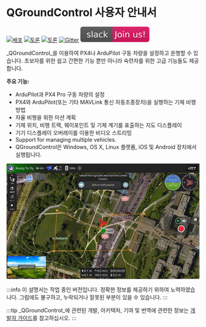 # QGroundControl 사용자 안내서

[![배포](https://img.shields.io/github/release/mavlink/QGroundControl.svg)](https://github.com/mavlink/QGroundControl/releases) [![토론](https://img.shields.io/badge/discuss-px4-ff69b4.svg)](http://discuss.px4.io/c/qgroundcontrol/qgroundcontrol-usage) [![토론](https://img.shields.io/badge/discuss-ardupilot-ff69b4.svg)](http://discuss.ardupilot.org/c/ground-control-software/qgroundcontrol) [![Gitter](https://badges.gitter.im/Join%20Chat.svg)](https://gitter.im/mavlink/qgroundcontrol?utm_source=badge\&utm_medium=badge\&utm_campaign=pr-badge\&utm_content=badge) [![슬랙](../../assets/site/slack.svg)](https://join.slack.com/t/px4/shared_invite/zt-si4xo5qs-R4baYFmMjlrT4rQK5yUnaA)

_QGroundControl_을 이용하여 PX4나 ArduPilot 구동 차량을 설정하고 운행할 수 있습니다.
초보자를 위한 쉽고 간편한 기능 뿐만 아니라 숙련자를 위한 고급 기능들도 제공합니다.

**주요 기능:**

- ArduPilot과 PX4 Pro 구동 차량의 설정
- PX4와 ArduPilot(또는 기타 MAVLink 통신 자동조종장치)을 실행하는 기체 비행 방법
- 자율 비행을 위한 미션 계획
- 기체 위치, 비행 트랙, 웨이포인트 및 기체 계기를 표출하는 지도 디스플레이
- 기기 디스플레이 오버레이를 이용한 비디오 스트리밍
- Support for managing multiple vehicles.
- QGroundControl은 Windows, OS X, Linux 플랫폼, iOS 및 Android 장치에서 실행됩니다.

![](../../assets/quickstart/connected_vehicle.jpg)

:::info
이 설명서는 작업 중인 버전입니다.
정확한 정보를 제공하기 위하여 노력하였습니다. 그럼에도 불구하고, 누락되거나 잘못된 부분이 있을 수 있습니다.
:::

:::tip
_QGroundControl_에 관련된 개발, 아키텍처, 기여 및 번역에 관련한 정보는 [개발자 가이드](https://dev.qgroundcontrol.com/en/)를 참고하십시오.
:::
